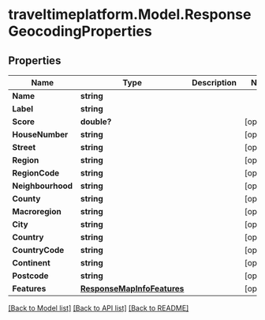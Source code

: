 
# traveltimeplatform.Model.ResponseGeocodingProperties

## Properties

Name | Type | Description | Notes
------------ | ------------- | ------------- | -------------
**Name** | **string** |  | 
**Label** | **string** |  | 
**Score** | **double?** |  | [optional] 
**HouseNumber** | **string** |  | [optional] 
**Street** | **string** |  | [optional] 
**Region** | **string** |  | [optional] 
**RegionCode** | **string** |  | [optional] 
**Neighbourhood** | **string** |  | [optional] 
**County** | **string** |  | [optional] 
**Macroregion** | **string** |  | [optional] 
**City** | **string** |  | [optional] 
**Country** | **string** |  | [optional] 
**CountryCode** | **string** |  | [optional] 
**Continent** | **string** |  | [optional] 
**Postcode** | **string** |  | [optional] 
**Features** | [**ResponseMapInfoFeatures**](ResponseMapInfoFeatures.md) |  | [optional] 

[[Back to Model list]](../README.md#documentation-for-models)
[[Back to API list]](../README.md#documentation-for-api-endpoints)
[[Back to README]](../README.md)

